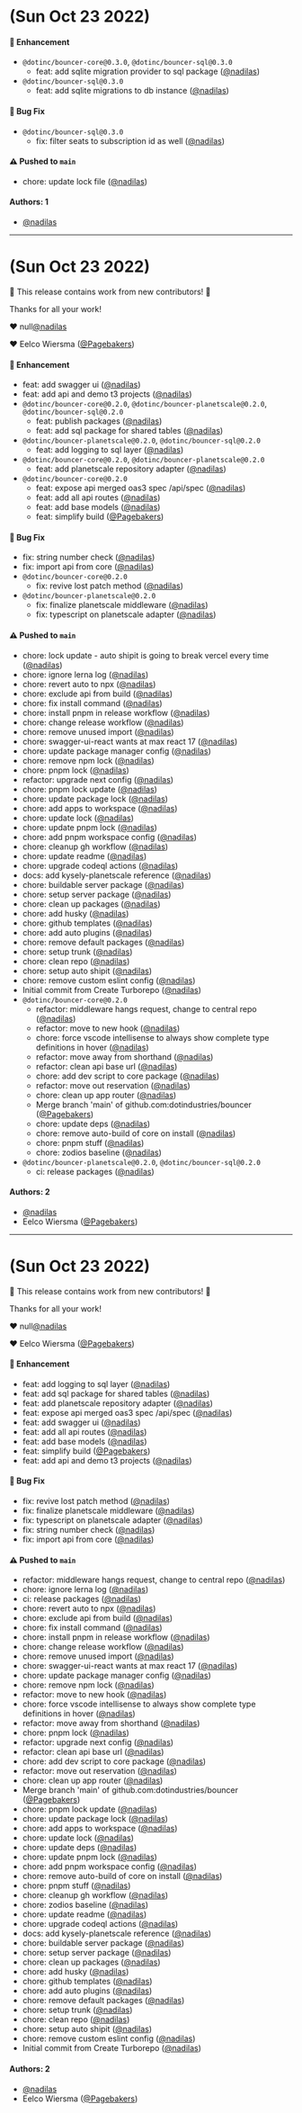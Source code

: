 # (Sun Oct 23 2022)

#### 🚀 Enhancement

- `@dotinc/bouncer-core@0.3.0`, `@dotinc/bouncer-sql@0.3.0`
  - feat: add sqlite migration provider to sql package ([@nadilas](https://github.com/nadilas))
- `@dotinc/bouncer-sql@0.3.0`
  - feat: add sqlite migrations to db instance ([@nadilas](https://github.com/nadilas))

#### 🐛 Bug Fix

- `@dotinc/bouncer-sql@0.3.0`
  - fix: filter seats to subscription id as well ([@nadilas](https://github.com/nadilas))

#### ⚠️ Pushed to `main`

- chore: update lock file ([@nadilas](https://github.com/nadilas))

#### Authors: 1

- [@nadilas](https://github.com/nadilas)

---

# (Sun Oct 23 2022)

:tada: This release contains work from new contributors! :tada:

Thanks for all your work!

:heart: null[@nadilas](https://github.com/nadilas)

:heart: Eelco Wiersma ([@Pagebakers](https://github.com/Pagebakers))

#### 🚀 Enhancement

- feat: add swagger ui ([@nadilas](https://github.com/nadilas))
- feat: add api and demo t3 projects ([@nadilas](https://github.com/nadilas))
- `@dotinc/bouncer-core@0.2.0`, `@dotinc/bouncer-planetscale@0.2.0`, `@dotinc/bouncer-sql@0.2.0`
  - feat: publish packages ([@nadilas](https://github.com/nadilas))
  - feat: add sql package for shared tables ([@nadilas](https://github.com/nadilas))
- `@dotinc/bouncer-planetscale@0.2.0`, `@dotinc/bouncer-sql@0.2.0`
  - feat: add logging to sql layer ([@nadilas](https://github.com/nadilas))
- `@dotinc/bouncer-core@0.2.0`, `@dotinc/bouncer-planetscale@0.2.0`
  - feat: add planetscale repository adapter ([@nadilas](https://github.com/nadilas))
- `@dotinc/bouncer-core@0.2.0`
  - feat: expose api merged oas3 spec /api/spec ([@nadilas](https://github.com/nadilas))
  - feat: add all api routes ([@nadilas](https://github.com/nadilas))
  - feat: add base models ([@nadilas](https://github.com/nadilas))
  - feat: simplify build ([@Pagebakers](https://github.com/Pagebakers))

#### 🐛 Bug Fix

- fix: string number check ([@nadilas](https://github.com/nadilas))
- fix: import api from core ([@nadilas](https://github.com/nadilas))
- `@dotinc/bouncer-core@0.2.0`
  - fix: revive lost patch method ([@nadilas](https://github.com/nadilas))
- `@dotinc/bouncer-planetscale@0.2.0`
  - fix: finalize planetscale middleware ([@nadilas](https://github.com/nadilas))
  - fix: typescript on planetscale adapter ([@nadilas](https://github.com/nadilas))

#### ⚠️ Pushed to `main`

- chore: lock update - auto shipit is going to break vercel every time ([@nadilas](https://github.com/nadilas))
- chore: ignore lerna log ([@nadilas](https://github.com/nadilas))
- chore: revert auto to npx ([@nadilas](https://github.com/nadilas))
- chore: exclude api from build ([@nadilas](https://github.com/nadilas))
- chore: fix install command ([@nadilas](https://github.com/nadilas))
- chore: install pnpm in release workflow ([@nadilas](https://github.com/nadilas))
- chore: change release workflow ([@nadilas](https://github.com/nadilas))
- chore: remove unused import ([@nadilas](https://github.com/nadilas))
- chore: swagger-ui-react wants at max react 17 ([@nadilas](https://github.com/nadilas))
- chore: update package manager config ([@nadilas](https://github.com/nadilas))
- chore: remove npm lock ([@nadilas](https://github.com/nadilas))
- chore: pnpm lock ([@nadilas](https://github.com/nadilas))
- refactor: upgrade next config ([@nadilas](https://github.com/nadilas))
- chore: pnpm lock update ([@nadilas](https://github.com/nadilas))
- chore: update package lock ([@nadilas](https://github.com/nadilas))
- chore: add apps to workspace ([@nadilas](https://github.com/nadilas))
- chore: update lock ([@nadilas](https://github.com/nadilas))
- chore: update pnpm lock ([@nadilas](https://github.com/nadilas))
- chore: add pnpm workspace config ([@nadilas](https://github.com/nadilas))
- chore: cleanup gh workflow ([@nadilas](https://github.com/nadilas))
- chore: update readme ([@nadilas](https://github.com/nadilas))
- chore: upgrade codeql actions ([@nadilas](https://github.com/nadilas))
- docs: add kysely-planetscale reference ([@nadilas](https://github.com/nadilas))
- chore: buildable server package ([@nadilas](https://github.com/nadilas))
- chore: setup server package ([@nadilas](https://github.com/nadilas))
- chore: clean up packages ([@nadilas](https://github.com/nadilas))
- chore: add husky ([@nadilas](https://github.com/nadilas))
- chore: github templates ([@nadilas](https://github.com/nadilas))
- chore: add auto plugins ([@nadilas](https://github.com/nadilas))
- chore: remove default packages ([@nadilas](https://github.com/nadilas))
- chore: setup trunk ([@nadilas](https://github.com/nadilas))
- chore: clean repo ([@nadilas](https://github.com/nadilas))
- chore: setup auto shipit ([@nadilas](https://github.com/nadilas))
- chore: remove custom eslint config ([@nadilas](https://github.com/nadilas))
- Initial commit from Create Turborepo ([@nadilas](https://github.com/nadilas))
- `@dotinc/bouncer-core@0.2.0`
  - refactor: middleware hangs request, change to central repo ([@nadilas](https://github.com/nadilas))
  - refactor: move to new hook ([@nadilas](https://github.com/nadilas))
  - chore: force vscode intellisense to always show complete type definitions in hover ([@nadilas](https://github.com/nadilas))
  - refactor: move away from shorthand ([@nadilas](https://github.com/nadilas))
  - refactor: clean api base url ([@nadilas](https://github.com/nadilas))
  - chore: add dev script to core package ([@nadilas](https://github.com/nadilas))
  - refactor: move out reservation ([@nadilas](https://github.com/nadilas))
  - chore: clean up app router ([@nadilas](https://github.com/nadilas))
  - Merge branch 'main' of github.com:dotindustries/bouncer ([@Pagebakers](https://github.com/Pagebakers))
  - chore: update deps ([@nadilas](https://github.com/nadilas))
  - chore: remove auto-build of core on install ([@nadilas](https://github.com/nadilas))
  - chore: pnpm stuff ([@nadilas](https://github.com/nadilas))
  - chore: zodios baseline ([@nadilas](https://github.com/nadilas))
- `@dotinc/bouncer-planetscale@0.2.0`, `@dotinc/bouncer-sql@0.2.0`
  - ci: release packages ([@nadilas](https://github.com/nadilas))

#### Authors: 2

- [@nadilas](https://github.com/nadilas)
- Eelco Wiersma ([@Pagebakers](https://github.com/Pagebakers))

---

# (Sun Oct 23 2022)

:tada: This release contains work from new contributors! :tada:

Thanks for all your work!

:heart: null[@nadilas](https://github.com/nadilas)

:heart: Eelco Wiersma ([@Pagebakers](https://github.com/Pagebakers))

#### 🚀 Enhancement

- feat: add logging to sql layer ([@nadilas](https://github.com/nadilas))
- feat: add sql package for shared tables ([@nadilas](https://github.com/nadilas))
- feat: add planetscale repository adapter ([@nadilas](https://github.com/nadilas))
- feat: expose api merged oas3 spec /api/spec ([@nadilas](https://github.com/nadilas))
- feat: add swagger ui ([@nadilas](https://github.com/nadilas))
- feat: add all api routes ([@nadilas](https://github.com/nadilas))
- feat: add base models ([@nadilas](https://github.com/nadilas))
- feat: simplify build ([@Pagebakers](https://github.com/Pagebakers))
- feat: add api and demo t3 projects ([@nadilas](https://github.com/nadilas))

#### 🐛 Bug Fix

- fix: revive lost patch method ([@nadilas](https://github.com/nadilas))
- fix: finalize planetscale middleware ([@nadilas](https://github.com/nadilas))
- fix: typescript on planetscale adapter ([@nadilas](https://github.com/nadilas))
- fix: string number check ([@nadilas](https://github.com/nadilas))
- fix: import api from core ([@nadilas](https://github.com/nadilas))

#### ⚠️ Pushed to `main`

- refactor: middleware hangs request, change to central repo ([@nadilas](https://github.com/nadilas))
- chore: ignore lerna log ([@nadilas](https://github.com/nadilas))
- ci: release packages ([@nadilas](https://github.com/nadilas))
- chore: revert auto to npx ([@nadilas](https://github.com/nadilas))
- chore: exclude api from build ([@nadilas](https://github.com/nadilas))
- chore: fix install command ([@nadilas](https://github.com/nadilas))
- chore: install pnpm in release workflow ([@nadilas](https://github.com/nadilas))
- chore: change release workflow ([@nadilas](https://github.com/nadilas))
- chore: remove unused import ([@nadilas](https://github.com/nadilas))
- chore: swagger-ui-react wants at max react 17 ([@nadilas](https://github.com/nadilas))
- chore: update package manager config ([@nadilas](https://github.com/nadilas))
- chore: remove npm lock ([@nadilas](https://github.com/nadilas))
- refactor: move to new hook ([@nadilas](https://github.com/nadilas))
- chore: force vscode intellisense to always show complete type definitions in hover ([@nadilas](https://github.com/nadilas))
- refactor: move away from shorthand ([@nadilas](https://github.com/nadilas))
- chore: pnpm lock ([@nadilas](https://github.com/nadilas))
- refactor: upgrade next config ([@nadilas](https://github.com/nadilas))
- refactor: clean api base url ([@nadilas](https://github.com/nadilas))
- chore: add dev script to core package ([@nadilas](https://github.com/nadilas))
- refactor: move out reservation ([@nadilas](https://github.com/nadilas))
- chore: clean up app router ([@nadilas](https://github.com/nadilas))
- Merge branch 'main' of github.com:dotindustries/bouncer ([@Pagebakers](https://github.com/Pagebakers))
- chore: pnpm lock update ([@nadilas](https://github.com/nadilas))
- chore: update package lock ([@nadilas](https://github.com/nadilas))
- chore: add apps to workspace ([@nadilas](https://github.com/nadilas))
- chore: update lock ([@nadilas](https://github.com/nadilas))
- chore: update deps ([@nadilas](https://github.com/nadilas))
- chore: update pnpm lock ([@nadilas](https://github.com/nadilas))
- chore: add pnpm workspace config ([@nadilas](https://github.com/nadilas))
- chore: remove auto-build of core on install ([@nadilas](https://github.com/nadilas))
- chore: pnpm stuff ([@nadilas](https://github.com/nadilas))
- chore: cleanup gh workflow ([@nadilas](https://github.com/nadilas))
- chore: zodios baseline ([@nadilas](https://github.com/nadilas))
- chore: update readme ([@nadilas](https://github.com/nadilas))
- chore: upgrade codeql actions ([@nadilas](https://github.com/nadilas))
- docs: add kysely-planetscale reference ([@nadilas](https://github.com/nadilas))
- chore: buildable server package ([@nadilas](https://github.com/nadilas))
- chore: setup server package ([@nadilas](https://github.com/nadilas))
- chore: clean up packages ([@nadilas](https://github.com/nadilas))
- chore: add husky ([@nadilas](https://github.com/nadilas))
- chore: github templates ([@nadilas](https://github.com/nadilas))
- chore: add auto plugins ([@nadilas](https://github.com/nadilas))
- chore: remove default packages ([@nadilas](https://github.com/nadilas))
- chore: setup trunk ([@nadilas](https://github.com/nadilas))
- chore: clean repo ([@nadilas](https://github.com/nadilas))
- chore: setup auto shipit ([@nadilas](https://github.com/nadilas))
- chore: remove custom eslint config ([@nadilas](https://github.com/nadilas))
- Initial commit from Create Turborepo ([@nadilas](https://github.com/nadilas))

#### Authors: 2

- [@nadilas](https://github.com/nadilas)
- Eelco Wiersma ([@Pagebakers](https://github.com/Pagebakers))
